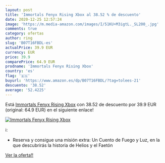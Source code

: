 ```yaml
---
layout: post
title: 'Immortals Fenyx Rising Xbox al 38.52 % de descuento'
date: 2020-12-25 12:57:24
image: 'https://m.media-amazon.com/images/I/51KU+M3igtL._SL200_.jpg'
comments: true
category: ofertas
author: ring
slug: 'B07T16FBDL-es'
actualPrice: 39.9 EUR
currency: EUR
price: 39.9
comparePrice: 64.9 EUR
prodname: 'Immortals Fenyx Rising Xbox'
country: 'es'
flag: '🇪🇸'
buyurl: 'https://www.amazon.es/dp/B07T16FBDL/?tag=tolees-21'
descuento: '38.52'
average: '52.4225'
---
```


Está [Immortals Fenyx Rising Xbox](https://www.amazon.es/dp/B07T16FBDL/?tag=tolees-21) con 38.52 de descuento por 39.9 EUR (original: 64.9 EUR) en el siguiente enlace!

[![Immortals Fenyx Rising Xbox](https://m.media-amazon.com/images/I/51KU+M3igtL._SL200_.jpg)](https://www.amazon.es/dp/B07T16FBDL/?tag=tolees-21)

ℹ️:

- Reserva y consigue una misión extra: Un Cuento de Fuego y Luz, en la que descubrirás la historia de Helios y el Faetón

[Ver la oferta!!](https://www.amazon.es/dp/B07T16FBDL/?tag=tolees-21)
